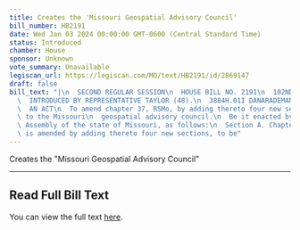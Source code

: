 ```yaml
---
title: Creates the 'Missouri Geospatial Advisory Council'
bill_number: HB2191
date: Wed Jan 03 2024 00:00:00 GMT-0600 (Central Standard Time)
status: Introduced
chamber: House
sponsor: Unknown
vote_summary: Unavailable
legiscan_url: https://legiscan.com/MO/text/HB2191/id/2869147
draft: false
bill_text: "|\n  SECOND REGULAR SESSION\n  HOUSE BILL NO. 2191\n  102ND GENERAL ASSEMBLY\n\
  \  INTRODUCED BY REPRESENTATIVE TAYLOR (48).\n  3884H.01I DANARADEMANMILLER,ChiefClerk\n\
  \  AN ACT\n  To amend chapter 37, RSMo, by adding thereto four new sections relating\
  \ to the Missouri\n  geospatial advisory council.\n  Be it enacted by the General\
  \ Assembly of the state of Missouri, as follows:\n  Section A. Chapter 37, RSMo,\
  \ is amended by adding thereto four new sections, to be"
---
```

Creates the "Missouri Geospatial Advisory Council"

---

## Read Full Bill Text

You can view the full text [here](https://legiscan.com/MO/text/HB2191/id/2869147).
